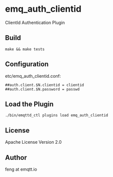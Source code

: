 emq_auth_clientid
=================

ClientId Authentication Plugin

Build
-----

```
make && make tests
```

Configuration
-------------

etc/emq_auth_clientid.conf:

```
##auth.client.$N.clientid = clientid
##auth.client.$N.password = passwd
```

Load the Plugin
---------------

```
./bin/emqttd_ctl plugins load emq_auth_clientid
```

License
-------

Apache License Version 2.0

Author
------

feng at emqtt.io

